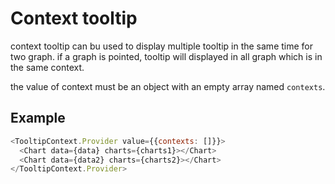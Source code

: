# Context tooltip

context tooltip can bu used to display multiple tooltip in the same time for two graph.
if a graph is pointed, tooltip will displayed in all graph which is in the same context.

the value of context must be an object with an empty array named `contexts`.

## Example
````js
<TooltipContext.Provider value={{contexts: []}}>
  <Chart data={data} charts={charts1}></Chart>
  <Chart data={data2} charts={charts2}></Chart>
</TooltipContext.Provider>
````
